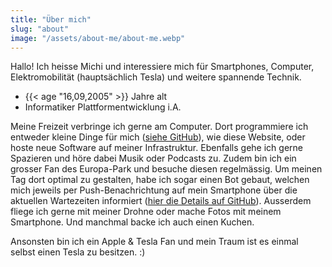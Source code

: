 ```yaml
---
title: "Über mich"
slug: "about"
image: "/assets/about-me/about-me.webp"
---
```


Hallo! Ich heisse Michi und interessiere mich für Smartphones, Computer, Elektromobilität (hauptsächlich Tesla) und weitere spannende Technik.

- {{< age "16,09,2005" >}} Jahre alt
- Informatiker Plattformentwicklung i.A.

Meine Freizeit verbringe ich gerne am Computer. Dort programmiere ich entweder kleine Dinge für mich ([siehe GitHub](https://github.com/michivonah)), wie diese Website, oder hoste neue Software auf meiner Infrastruktur. Ebenfalls gehe ich gerne Spazieren und höre dabei Musik oder Podcasts zu. Zudem bin ich ein grosser Fan des Europa-Park und besuche diesen regelmässig. Um meinen Tag dort optimal zu gestalten, habe ich sogar einen Bot gebaut, welchen mich jeweils per Push-Benachrichtung auf mein Smartphone über die aktuellen Wartezeiten informiert ([hier die Details auf GitHub](https://github.com/michivonah/themepark-alerts)). Ausserdem fliege ich gerne mit meiner Drohne oder mache Fotos mit meinem Smartphone. Und manchmal backe ich auch einen Kuchen.

Ansonsten bin ich ein Apple & Tesla Fan und mein Traum ist es einmal selbst einen Tesla zu besitzen. :)